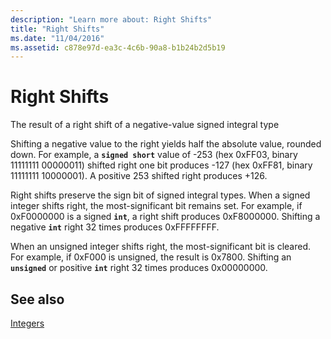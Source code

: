 ```yaml
---
description: "Learn more about: Right Shifts"
title: "Right Shifts"
ms.date: "11/04/2016"
ms.assetid: c878e97d-ea3c-4c6b-90a8-b1b24b2d5b19
---
```

# Right Shifts

The result of a right shift of a negative-value signed integral type

Shifting a negative value to the right yields half the absolute value, rounded down. For example, a **`signed short`** value of -253 (hex 0xFF03, binary 11111111 00000011) shifted right one bit produces -127 (hex 0xFF81, binary 11111111 10000001). A positive 253 shifted right produces +126.

Right shifts preserve the sign bit of signed integral types. When a signed integer shifts right, the most-significant bit remains set. For example, if 0xF0000000 is a signed **`int`**, a right shift produces 0xF8000000. Shifting a negative **`int`** right 32 times produces 0xFFFFFFFF.

When an unsigned integer shifts right, the most-significant bit is cleared. For example, if 0xF000 is unsigned, the result is 0x7800. Shifting an **`unsigned`** or positive **`int`** right 32 times produces 0x00000000.

## See also

[Integers](../c-language/integers.md)
